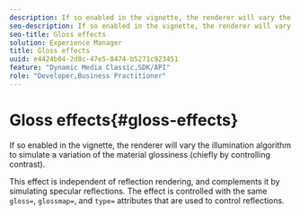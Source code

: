 ```yaml
---
description: If so enabled in the vignette, the renderer will vary the illumination algorithm to simulate a variation of the material glossiness (chiefly by controlling contrast).
seo-description: If so enabled in the vignette, the renderer will vary the illumination algorithm to simulate a variation of the material glossiness (chiefly by controlling contrast).
seo-title: Gloss effects
solution: Experience Manager
title: Gloss effects
uuid: e4424b04-2d8c-47e5-8474-b5271c923451
feature: "Dynamic Media Classic,SDK/API"
role: "Developer,Business Practitioner"
---
```


# Gloss effects{#gloss-effects}

If so enabled in the vignette, the renderer will vary the illumination algorithm to simulate a variation of the material glossiness (chiefly by controlling contrast).

This effect is independent of reflection rendering, and complements it by simulating specular reflections. The effect is controlled with the same `gloss=`, `glossmap=`, and `type=` attributes that are used to control reflections. 
